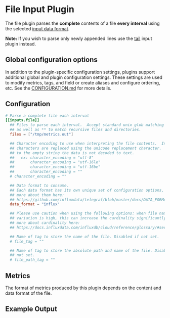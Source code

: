 # File Input Plugin

The file plugin parses the **complete** contents of a file **every interval**
using the selected [input data format][].

**Note:** If you wish to parse only newly appended lines use the [tail][] input
plugin instead.

## Global configuration options <!-- @/docs/includes/plugin_config.md -->

In addition to the plugin-specific configuration settings, plugins support
additional global and plugin configuration settings. These settings are used to
modify metrics, tags, and field or create aliases and configure ordering, etc.
See the [CONFIGURATION.md][CONFIGURATION.md] for more details.

[CONFIGURATION.md]: ../../../docs/CONFIGURATION.md#plugins

## Configuration

```toml @sample.conf
# Parse a complete file each interval
[[inputs.file]]
  ## Files to parse each interval.  Accept standard unix glob matching rules,
  ## as well as ** to match recursive files and directories.
  files = ["/tmp/metrics.out"]

  ## Character encoding to use when interpreting the file contents.  Invalid
  ## characters are replaced using the unicode replacement character.  When set
  ## to the empty string the data is not decoded to text.
  ##   ex: character_encoding = "utf-8"
  ##       character_encoding = "utf-16le"
  ##       character_encoding = "utf-16be"
  ##       character_encoding = ""
  # character_encoding = ""

  ## Data format to consume.
  ## Each data format has its own unique set of configuration options, read
  ## more about them here:
  ## https://github.com/influxdata/telegraf/blob/master/docs/DATA_FORMATS_INPUT.md
  data_format = "influx"

  ## Please use caution when using the following options: when file name
  ## variation is high, this can increase the cardinality significantly. Read
  ## more about cardinality here:
  ## https://docs.influxdata.com/influxdb/cloud/reference/glossary/#series-cardinality

  ## Name of tag to store the name of the file. Disabled if not set.
  # file_tag = ""

  ## Name of tag to store the absolute path and name of the file. Disabled if
  ## not set.
  # file_path_tag = ""
```

## Metrics

The format of metrics produced by this plugin depends on the content and data
format of the file.

[input data format]: /docs/DATA_FORMATS_INPUT.md
[tail]: /plugins/inputs/tail

## Example Output
